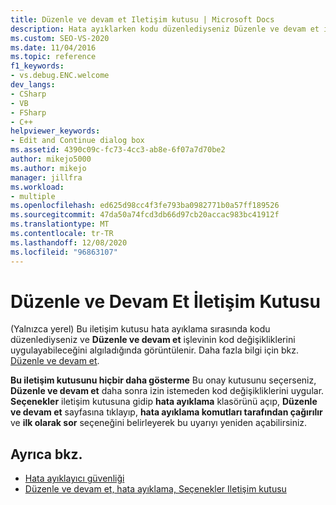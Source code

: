 ```yaml
---
title: Düzenle ve devam et Iletişim kutusu | Microsoft Docs
description: Hata ayıklarken kodu düzenlediyseniz Düzenle ve devam et iletişim kutusu görüntülenir. İzin istemeden kod değişiklikleri uygulayıp uygulayamayacağını nasıl denetleyeceğinizi öğrenin.
ms.custom: SEO-VS-2020
ms.date: 11/04/2016
ms.topic: reference
f1_keywords:
- vs.debug.ENC.welcome
dev_langs:
- CSharp
- VB
- FSharp
- C++
helpviewer_keywords:
- Edit and Continue dialog box
ms.assetid: 4390c09c-fc73-4cc3-ab8e-6f07a7d70be2
author: mikejo5000
ms.author: mikejo
manager: jillfra
ms.workload:
- multiple
ms.openlocfilehash: ed625d98cc4f3fe793ba0982771b0a57ff189526
ms.sourcegitcommit: 47da50a74fcd3db66d97cb20accac983bc41912f
ms.translationtype: MT
ms.contentlocale: tr-TR
ms.lasthandoff: 12/08/2020
ms.locfileid: "96863107"
---
```

# <a name="edit-and-continue-dialog-box"></a>Düzenle ve Devam Et İletişim Kutusu
(Yalnızca yerel) Bu iletişim kutusu hata ayıklama sırasında kodu düzenlediyseniz ve **Düzenle ve devam et** işlevinin kod değişikliklerini uygulayabileceğini algıladığında görüntülenir. Daha fazla bilgi için bkz. [Düzenle ve devam et](../debugger/edit-and-continue.md).

 **Bu iletişim kutusunu hiçbir daha gösterme** Bu onay kutusunu seçerseniz, **Düzenle ve devam et** daha sonra izin istemeden kod değişikliklerini uygular. **Seçenekler** iletişim kutusuna gidip **hata ayıklama** klasörünü açıp, **Düzenle ve devam et** sayfasına tıklayıp, **hata ayıklama komutları tarafından çağırılır** ve **ilk olarak sor** seçeneğini belirleyerek bu uyarıyı yeniden açabilirsiniz.

## <a name="see-also"></a>Ayrıca bkz.
- [Hata ayıklayıcı güvenliği](../debugger/debugger-security.md)
- [Düzenle ve devam et, hata ayıklama, Seçenekler Iletişim kutusu](./edit-and-continue.md)
